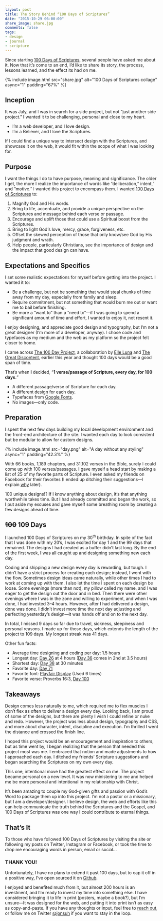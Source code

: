 ```yaml
---
layout: post
title: The Story Behind “100 Days of Scriptures”
date: "2015-10-29 06:00:00"
share_image: share.jpg
comments: false
tags:
- design
- journal
- scripture
---
```


Since starting [100 Days of Scriptures](/100-days-of-scriptures/), several people have asked me about it. Now that it’s come to an end, I’d like to share its story, the process, lessons learned, and the effect its had on me.

<!--more-->

{% include image.html src="share.jpg" alt="100 Days of Scriptures collage" async="1" padding="67%" %}

## Inception

It was July, and I was in search for a side project, but not “just another side project.” I wanted it to be challenging, personal and close to my heart.

- I’m a web developer, and I love design.
- I’m a Believer, and I love the Scriptures.

If I could find a unique way to intersect design with the Scriptures, and showcase it on the web, it would fit within the scope of what I was looking for.

## Purpose

I want the things I do to have purpose, meaning and significance. The older I get, the more I realize the importance of words like “deliberation,” intent,” and “motive.” I wanted this project to encompass them. I wanted [100 Days of Scriptures](/100-days-of-scriptures/) to:

1. Magnify God and His words.
2. Bring to life, accentuate, and provide a unique perspective on the Scriptures and message behind each verse or passage.
3. Encourage and uplift those that could use a Spiritual boost from the Scriptures.
4. Bring to light God‘s love, mercy, grace, forgiveness, etc.
5. Offset the skewed perception of those that only know/see God by His judgment and wrath.
6. Help people, particularly Christians, see the importance of design and the impact that good design can have.

## Expectations and Specifics

I set some realistic expectations for myself before getting into the project. I wanted it to:

- Be a challenge, but not be something that would steal chunks of time away from my day, especially from family and sleep.
- Require commitment, but not something that would burn me out or want me to bail before finishing.
- Be more a “want to” than a “need to“—if I was going to spend a significant amount of time and effort, I wanted to enjoy it, not resent it.

I enjoy designing, and appreciate good design and typography, but I’m not a great designer (I’m more of a developer, anyway). I chose code and typefaces as my medium and the web as my platform so the project felt closer to home.

I came across [The 100 Day Project](https://thegreatdiscontent.com/100days), a collaboration by [Elle Luna](http://elleluna.com) and [The Great Discontent](http://thegreatdiscontent.com), earlier this year and thought 100 days would be a good span of time.

That’s when I decided, “**1 verse/passage of Scripture, every day, for 100 days.**”

- A different passage/verse of Scripture for each day.
- A different design for each day.
- Typefaces from [Google Fonts](https://google.com/fonts).
- No images—only code.

## Preparation

I spent the next few days building my local development environment and the front-end architecture of the site. I wanted each day to look consistent but be modular to allow for custom designs.

{% include image.html src="day.png" alt="A day without any styling" async="1" padding="42.3%" %}

With 66 books, 1,189 chapters, and 31,102 verses in the Bible, surely I could come up with 100 verses/passages. I gave myself a head start by making a list of 25 of my favorite parts of Scripture. I even asked my friends on Facebook for their favorites (I ended up ditching their suggestions—I explain [why](#takeaways) later).

100 unique designs!? If I know anything about design, it‘s that anything worthwhile takes time. But I had already committed and began the work, so I put aside my excuses and gave myself some breathing room by creating a few designs ahead of time.

## <del>100</del> 109 Days

I launched 100 Days of Scriptures on my 30<sup>th</sup> birthday. In spite of the fact that I was done with my 20’s, I was excited for day 1 and the 99 days that remained. The designs I had created as a buffer didn’t last long. By the end of the first week, I was all caught up and designing something new each day.

Coding and shipping a new design every day is rewarding, but tough. I didn’t have a strict process for creating each design; instead, I went with the flow. Sometimes design ideas came naturally, while other times I had to work at coming up with them. I also let the time I spent on each design be loose. Some evenings (more than not), my pillow called my name, and I was eager to get the design out the door and in bed. Then there were other evenings where I was in the zone and willing to experiment, and when I was done, I had invested 3–4 hours. However, after I had delivered a design, done was done. I didn’t invest more time the next day adjusting and perfecting yesterday’s design—it was hands off and on to the next day.

In total, I missed 9 days so far due to travel, sickness, sleepiness and personal reasons. I made up for those days, which extends the length of the project to 109 days. My longest streak was 41 days.

Other fun facts:

- Average time designing and coding per day: 1.5 hours
- Longest day: [Day 26](/100-days-of-scriptures/#day-26) at 4 hours ([Day 36](/100-days-of-scriptures/#day-36) comes in 2nd at 3.5 hours)
- Shortest day: [Day 38](/100-days-of-scriptures/#day-38) at 30 minutes
- Favorite day: [Day 71](/100-days-of-scriptures/#day-71)
- Favorite font: [Playfair Display](https://www.google.com/fonts/specimen/Playfair+Display) (Used 6 times)
- Favorite verse: Proverbs 16:3, [Day 100](/100-days-of-scriptures/#day-100)

## Takeaways

Design comes less naturally to me, which required me to flex muscles I don’t flex as often to deliver a design every day. Looking back, I am proud of some of the designs, but there are plenty I wish I could refine or nuke and redo. However, the project was less about design, typography and CSS, and more about character, intent, discipline and execution. I’m thrilled I went the distance and crossed the finish line.

I hoped this project would be an encouragement and inspiration to others, but as time went by, I began realizing that the person that needed this project most was me. I embraced that notion and made adjustments to how I approached each day. I ditched my friends’ Scripture suggestions and began searching the Scriptures on my own every day.

This one, intentional move had the greatest effect on me. The project became personal on a new level. It was now ministering to me and helped me be more personal and intentional in my relationship with Christ.

It’s been amazing to couple my God-given gifts and passion with God’s Word to package them up into this project. I’m not a pastor or a missionary, but I am a developer/designer. I believe design, the web and efforts like this can help communicate the truth behind the Scriptures and the Gospel, and 100 Days of Scriptures was one way I could contribute to eternal things.

## That’s It

To those who have followed 100 Days of Scriptures by visiting the site or following my posts on Twitter, Instagram or Facebook, or took the time to drop me encouraging words in person, email or social...

### THANK YOU!

Unfortunately, I have no plans to extend it past 100 days, but to cap it off in a positive way, I’ve open sourced it on [Github](https://github.com/jonsuh/100-days-of-scriptures).

I enjoyed and benefited much from it, but almost 200 hours is an investment, and I’m ready to invest my time into something else. I have considered bringing it to life in print (posters, maybe a book?), but I’m unsure—It was designed for the web, and putting it into print isn’t as easy as copy-and-paste. If you have any thoughts or input, feel free to [reach out](/contact/), or follow me on Twitter [@jonsuh](https://twitter.com/jonsuh) if you want to stay in the loop.